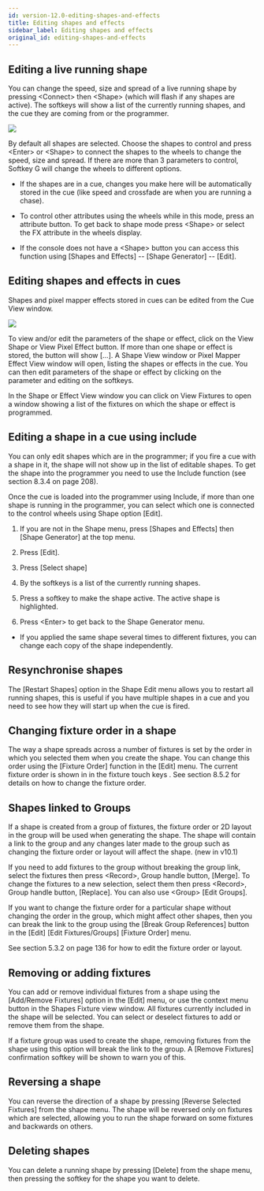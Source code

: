 ```yaml
---
id: version-12.0-editing-shapes-and-effects
title: Editing shapes and effects
sidebar_label: Editing shapes and effects
original_id: editing-shapes-and-effects
---
```


Editing a live running shape
----------------------------

You can change the speed, size and spread of a live running shape by
pressing \<Connect\> then \<Shape\> (which will flash if any shapes are
active). The softkeys will show a list of the currently running shapes,
and the cue they are coming from or the programmer.

![](/docs/images/image201.png)

By default all shapes are selected. Choose the shapes to control and
press \<Enter\> or \<Shape\> to connect the shapes to the wheels to
change the speed, size and spread. If there are more than 3 parameters
to control, Softkey G will change the wheels to different options.

-   If the shapes are in a cue, changes you make here will be
    automatically stored in the cue (like speed and crossfade are when
    you are running a chase).

-   To control other attributes using the wheels while in this mode,
    press an attribute button. To get back to shape mode press \<Shape\>
    or select the FX attribute in the wheels display.

-   If the console does not have a \<Shape\> button you can access this
    function using \[Shapes and Effects\] -- \[Shape Generator\] --
    \[Edit\].

Editing shapes and effects in cues
----------------------------------

Shapes and pixel mapper effects stored in cues can be edited from the
Cue View window.

![](/docs/images/image202.png)

To view and/or edit the parameters of the shape or effect, click on the
View Shape or View Pixel Effect button. If more than one shape or effect
is stored, the button will show \[...\]. A Shape View window or Pixel
Mapper Effect View window will open, listing the shapes or effects in
the cue. You can then edit parameters of the shape or effect by clicking
on the parameter and editing on the softkeys.

In the Shape or Effect View window you can click on View Fixtures to
open a window showing a list of the fixtures on which the shape or
effect is programmed.

Editing a shape in a cue using include
--------------------------------------

You can only edit shapes which are in the programmer; if you fire a cue
with a shape in it, the shape will not show up in the list of editable
shapes. To get the shape into the programmer you need to use the Include
function (see section 8.3.4 on page 208).

Once the cue is loaded into the programmer using Include, if more than
one shape is running in the programmer, you can select which one is
connected to the control wheels using Shape option \[Edit\].

1. If you are not in the Shape menu, press \[Shapes and Effects\] then
\[Shape Generator\] at the top menu.

2. Press \[Edit\].

3. Press \[Select shape\]

4. By the softkeys is a list of the currently running shapes.

5. Press a softkey to make the shape active. The active shape is
highlighted.

6. Press \<Enter\> to get back to the Shape Generator menu.

-   If you applied the same shape several times to different fixtures,
    you can change each copy of the shape independently.

Resynchronise shapes
--------------------

The \[Restart Shapes\] option in the Shape Edit menu allows you to
restart all running shapes, this is useful if you have multiple shapes
in a cue and you need to see how they will start up when the cue is
fired.

Changing fixture order in a shape
---------------------------------

The way a shape spreads across a number of fixtures is set by the order
in which you selected them when you create the shape. You can change
this order using the \[Fixture Order\] function in the \[Edit\] menu.
The current fixture order is shown in in the fixture touch keys . See
section 8.5.2 for details on how to change the fixture order.

Shapes linked to Groups
-----------------------

If a shape is created from a group of fixtures, the fixture order or 2D
layout in the group will be used when generating the shape. The shape
will contain a link to the group and any changes later made to the group
such as changing the fixture order or layout will affect the shape. (new
in v10.1)

If you need to add fixtures to the group without breaking the group
link, select the fixtures then press \<Record\>, Group handle button,
\[Merge\]. To change the fixtures to a new selection, select them then
press \<Record\>, Group handle button, \[Replace\]. You can also use
\<Group\> \[Edit Groups\].

If you want to change the fixture order for a particular shape without
changing the order in the group, which might affect other shapes, then
you can break the link to the group using the \[Break Group References\]
button in the \[Edit\] \[Edit Fixtures/Groups\] \[Fixture Order\] menu.

See section 5.3.2 on page 136 for how to edit the fixture order or
layout.

Removing or adding fixtures
---------------------------

You can add or remove individual fixtures from a shape using the
\[Add/Remove Fixtures\] option in the \[Edit\] menu, or use the context
menu button in the Shapes Fixture view window. All fixtures currently
included in the shape will be selected. You can select or deselect
fixtures to add or remove them from the shape.

If a fixture group was used to create the shape, removing fixtures from
the shape using this option will break the link to the group. A \[Remove
Fixtures\] confirmation softkey will be shown to warn you of this.

Reversing a shape
-----------------

You can reverse the direction of a shape by pressing \[Reverse Selected
Fixtures\] from the shape menu. The shape will be reversed only on
fixtures which are selected, allowing you to run the shape forward on
some fixtures and backwards on others.

Deleting shapes
---------------

You can delete a running shape by pressing \[Delete\] from the shape
menu, then pressing the softkey for the shape you want to delete.


